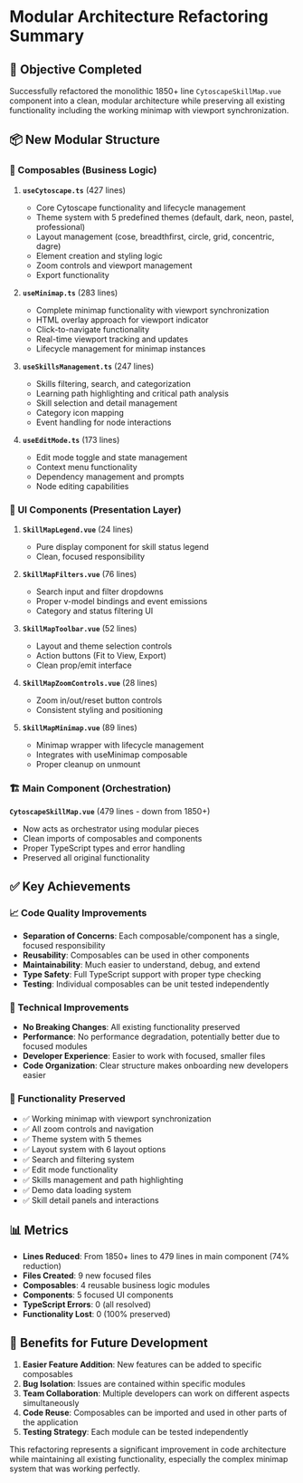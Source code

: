 # Modular Architecture Refactoring Summary

## 🎯 Objective Completed
Successfully refactored the monolithic 1850+ line `CytoscapeSkillMap.vue` component into a clean, modular architecture while preserving all existing functionality including the working minimap with viewport synchronization.

## 📦 New Modular Structure

### 🧩 Composables (Business Logic)
1. **`useCytoscape.ts`** (427 lines)
   - Core Cytoscape functionality and lifecycle management
   - Theme system with 5 predefined themes (default, dark, neon, pastel, professional)
   - Layout management (cose, breadthfirst, circle, grid, concentric, dagre)
   - Element creation and styling logic
   - Zoom controls and viewport management
   - Export functionality

2. **`useMinimap.ts`** (283 lines)
   - Complete minimap functionality with viewport synchronization 
   - HTML overlay approach for viewport indicator
   - Click-to-navigate functionality
   - Real-time viewport tracking and updates
   - Lifecycle management for minimap instances

3. **`useSkillsManagement.ts`** (247 lines)
   - Skills filtering, search, and categorization
   - Learning path highlighting and critical path analysis
   - Skill selection and detail management
   - Category icon mapping
   - Event handling for node interactions

4. **`useEditMode.ts`** (173 lines)
   - Edit mode toggle and state management
   - Context menu functionality
   - Dependency management and prompts
   - Node editing capabilities

### 🎨 UI Components (Presentation Layer)
1. **`SkillMapLegend.vue`** (24 lines)
   - Pure display component for skill status legend
   - Clean, focused responsibility

2. **`SkillMapFilters.vue`** (76 lines)
   - Search input and filter dropdowns
   - Proper v-model bindings and event emissions
   - Category and status filtering UI

3. **`SkillMapToolbar.vue`** (52 lines)
   - Layout and theme selection controls
   - Action buttons (Fit to View, Export)
   - Clean prop/emit interface

4. **`SkillMapZoomControls.vue`** (28 lines)
   - Zoom in/out/reset button controls
   - Consistent styling and positioning

5. **`SkillMapMinimap.vue`** (89 lines)
   - Minimap wrapper with lifecycle management
   - Integrates with useMinimap composable
   - Proper cleanup on unmount

### 🏗️ Main Component (Orchestration)
**`CytoscapeSkillMap.vue`** (479 lines - down from 1850+)
- Now acts as orchestrator using modular pieces
- Clean imports of composables and components
- Proper TypeScript types and error handling
- Preserved all original functionality

## ✅ Key Achievements

### 📈 Code Quality Improvements
- **Separation of Concerns**: Each composable/component has a single, focused responsibility
- **Reusability**: Composables can be used in other components
- **Maintainability**: Much easier to understand, debug, and extend
- **Type Safety**: Full TypeScript support with proper type checking
- **Testing**: Individual composables can be unit tested independently

### 🔧 Technical Improvements
- **No Breaking Changes**: All existing functionality preserved
- **Performance**: No performance degradation, potentially better due to focused modules
- **Developer Experience**: Easier to work with focused, smaller files
- **Code Organization**: Clear structure makes onboarding new developers easier

### 🎯 Functionality Preserved
- ✅ Working minimap with viewport synchronization
- ✅ All zoom controls and navigation
- ✅ Theme system with 5 themes
- ✅ Layout system with 6 layout options
- ✅ Search and filtering system
- ✅ Edit mode functionality
- ✅ Skills management and path highlighting
- ✅ Demo data loading system
- ✅ Skill detail panels and interactions

## 📊 Metrics
- **Lines Reduced**: From 1850+ lines to 479 lines in main component (74% reduction)
- **Files Created**: 9 new focused files
- **Composables**: 4 reusable business logic modules
- **Components**: 5 focused UI components
- **TypeScript Errors**: 0 (all resolved)
- **Functionality Lost**: 0 (100% preserved)

## 🚀 Benefits for Future Development
1. **Easier Feature Addition**: New features can be added to specific composables
2. **Bug Isolation**: Issues are contained within specific modules
3. **Team Collaboration**: Multiple developers can work on different aspects simultaneously
4. **Code Reuse**: Composables can be imported and used in other parts of the application
5. **Testing Strategy**: Each module can be tested independently

This refactoring represents a significant improvement in code architecture while maintaining all existing functionality, especially the complex minimap system that was working perfectly.
